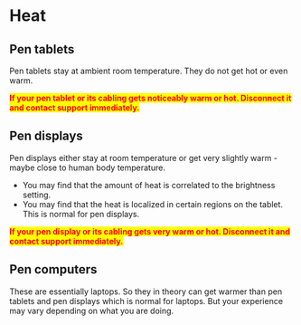# Heat

## Pen tablets

Pen tablets stay at ambient room temperature. They do not get hot or even warm.

<mark style="color:red;">**If your pen tablet or its cabling gets noticeably warm or hot. Disconnect it and contact support immediately.**</mark>

## Pen displays

Pen displays either stay at room temperature or get very slightly warm - maybe close to human body temperature.&#x20;

* You may find that the amount of heat is correlated to the brightness setting.
* You may find that the heat is localized in certain regions on the tablet. This is normal for pen displays.&#x20;

<mark style="color:red;">**If your pen display or its cabling gets very warm or hot. Disconnect it and contact support immediately.**</mark>

## Pen computers

These are essentially laptops. So they in theory can get warmer than pen tablets and pen displays which is normal for laptops. But your experience may vary depending on what you are doing.
